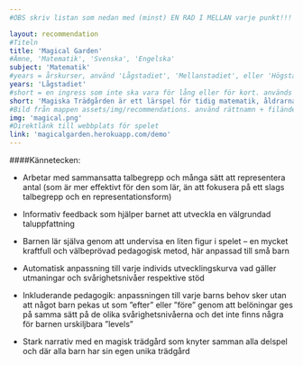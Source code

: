 ```yaml
---
#OBS skriv listan som nedan med (minst) EN RAD I MELLAN varje punkt!!!

layout: recommendation
#Titeln
title: 'Magical Garden'
#Ämne, 'Matematik', 'Svenska', 'Engelska'
subject: 'Matematik'
#years = årskurser, använd 'Lågstadiet', 'Mellanstadiet', eller 'Högstadiet'
years: 'Lågstadiet'
#short = en ingress som inte ska vara för lång eller för kort. används i previews av materialet samt i materialet som just ingress
short: 'Magiska Trädgården är ett lärspel för tidig matematik, åldrarna 4-6 (för lärplattor och datorer)'
#Bild från mappen assets/img/recommendations. använd rättnamn + filändelse. tex 'critter.png' eller 'garden1.jpg'
img: 'magical.png'
#Direktlänk till webbplats för spelet
link: 'magicalgarden.herokuapp.com/demo'
---
```


####Kännetecken:

* Arbetar med sammansatta talbegrepp och många sätt att representera antal (som är mer effektivt för den som lär, än att fokusera på ett slags talbegrepp och en representationsform)

* Informativ feedback som hjälper barnet att utveckla en välgrundad taluppfattning

* Barnen lär själva genom att undervisa en liten figur i spelet – en mycket kraftfull och välbeprövad pedagogisk metod, här anpassad till små barn

* Automatisk anpassning till varje individs utvecklingskurva vad gäller utmaningar och svårighetsnivåer respektive stöd

* Inkluderande pedagogik: anpassningen till varje barns behov sker utan att något barn pekas ut som ”efter” eller ”före” genom att belöningar ges på samma sätt på de olika svårighetsnivåerna och det inte finns några för barnen urskiljbara ”levels”

* Stark narrativ med en magisk trädgård som knyter samman alla delspel och där alla barn har sin egen unika trädgård

